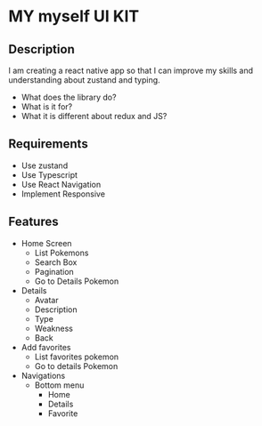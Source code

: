 # MY myself UI KIT

## Description

I am creating a react native app so that I can improve my skills and understanding about zustand and typing. 
- What does the library do? 
- What is it for? 
- What it is different about redux and JS?
## Requirements 

- Use zustand
- Use Typescript
- Use React Navigation
- Implement Responsive

## Features

- Home Screen
  - List Pokemons
  - Search Box
  - Pagination
  - Go to Details Pokemon
- Details
  - Avatar
  - Description
  - Type
  - Weakness
  - Back
- Add favorites
  - List favorites pokemon
  - Go to details Pokemon
- Navigations
    - Bottom menu
        - Home
        - Details
        - Favorite